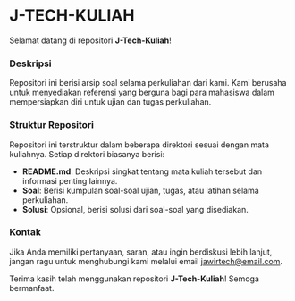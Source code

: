 # J-TECH-KULIAH

Selamat datang di repositori **J-Tech-Kuliah**!

### Deskripsi

Repositori ini berisi arsip soal selama perkuliahan dari kami. Kami berusaha untuk menyediakan referensi yang berguna bagi para mahasiswa dalam mempersiapkan diri untuk ujian dan tugas perkuliahan.

### Struktur Repositori

Repositori ini terstruktur dalam beberapa direktori sesuai dengan mata kuliahnya. Setiap direktori biasanya berisi:

- **README.md**: Deskripsi singkat tentang mata kuliah tersebut dan informasi penting lainnya.
- **Soal**: Berisi kumpulan soal-soal ujian, tugas, atau latihan selama perkuliahan.
- **Solusi**: Opsional, berisi solusi dari soal-soal yang disediakan.

### Kontak

Jika Anda memiliki pertanyaan, saran, atau ingin berdiskusi lebih lanjut, jangan ragu untuk menghubungi kami melalui email [jawirtech@email.com](mailto:jawirtech@email.com).

Terima kasih telah menggunakan repositori **J-Tech-Kuliah**! Semoga bermanfaat.
